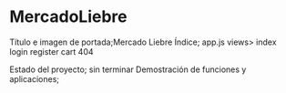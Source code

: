 # MercadoLiebre
Título e imagen de portada;Mercado Liebre
Índice;
app.js
views> 
index
login
register
cart
404

Estado del proyecto; sin terminar
Demostración de funciones y aplicaciones;



